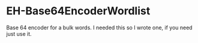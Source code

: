 # EH-Base64EncoderWordlist
Base 64 encoder for a bulk words. I needed this so I wrote one, if you need just use it.
